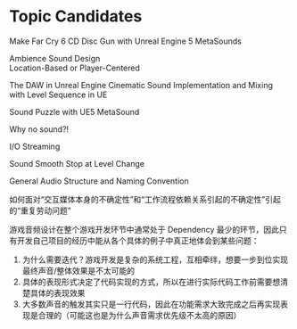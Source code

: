 # Topic Candidates

Make Far Cry 6 CD Disc Gun with Unreal Engine 5 MetaSounds

Ambience Sound Design  
Location-Based or Player-Centered

The DAW in Unreal Engine
Cinematic Sound Implementation and Mixing with Level Sequence in UE

Sound Puzzle with UE5 MetaSound

Why no sound?!

I/O Streaming

Sound Smooth Stop at Level Change

General Audio Structure and Naming Convention


如何面对“交互媒体本身的不确定性”和“工作流程依赖关系引起的不确定性”引起的“重复劳动问题”

游戏音频设计在整个游戏开发环节中通常处于 Dependency 最少的环节，因此只有开发自己项目的经历中能从各个具体的例子中真正地体会到某些问题：
1. 为什么需要迭代？游戏开发是复杂的系统工程，互相牵绊，想要一步到位实现最终声音/整体效果是不太可能的
2. 具体的表现形式决定了代码实现的方式，所以在进行实际代码工作前需要想清楚具体的表现效果
3. 大多数声音的触发其实只是一行代码，因此在功能需求大致完成之后再实现表现是合理的（可能这也是为什么声音需求优先级不太高的原因）